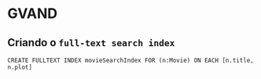 # GVAND

## Criando o `full-text search index`
```cypher
CREATE FULLTEXT INDEX movieSearchIndex FOR (n:Movie) ON EACH [n.title, n.plot]
```
